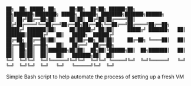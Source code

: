 ```                                                                                                                                                       
██╗  ██╗ █████╗ ██╗     ██╗██╗  ██╗██╗ ██████╗██╗  ██╗███████╗████████╗ █████╗ ██████╗ ████████╗███████╗██████╗ 
██║ ██╔╝██╔══██╗██║     ██║██║ ██╔╝██║██╔════╝██║ ██╔╝██╔════╝╚══██╔══╝██╔══██╗██╔══██╗╚══██╔══╝██╔════╝██╔══██╗
█████╔╝ ███████║██║     ██║█████╔╝ ██║██║     █████╔╝ ███████╗   ██║   ███████║██████╔╝   ██║   █████╗  ██████╔╝
██╔═██╗ ██╔══██║██║     ██║██╔═██╗ ██║██║     ██╔═██╗ ╚════██║   ██║   ██╔══██║██╔══██╗   ██║   ██╔══╝  ██╔══██╗
██║  ██╗██║  ██║███████╗██║██║  ██╗██║╚██████╗██║  ██╗███████║   ██║   ██║  ██║██║  ██║   ██║   ███████╗██║  ██║
╚═╝  ╚═╝╚═╝  ╚═╝╚══════╝╚═╝╚═╝  ╚═╝╚═╝ ╚═════╝╚═╝  ╚═╝╚══════╝   ╚═╝   ╚═╝  ╚═╝╚═╝  ╚═╝   ╚═╝   ╚══════╝╚═╝  ╚═╝
```                                                                                                                
Simple Bash script to help automate the process of setting up a fresh VM
